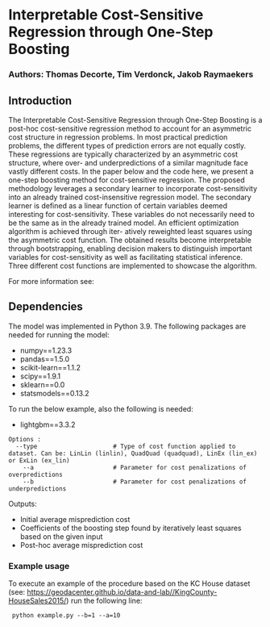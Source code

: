 # Interpretable Cost-Sensitive Regression through One-Step Boosting

### Authors: Thomas Decorte, Tim Verdonck, Jakob Raymaekers

## Introduction
The Interpretable Cost-Sensitive Regression through One-Step Boosting is a post-hoc cost-sensitive regression method to 
account for an asymmetric cost structure in regression problems. In most practical prediction problems, 
the different types of prediction errors are not equally costly. These regressions are typically characterized by an asymmetric
cost structure, where over- and underpredictions of a similar magnitude face vastly different costs.
In the paper below and the code here, we present a one-step boosting method for cost-sensitive regression. The proposed
methodology leverages a secondary learner to incorporate cost-sensitivity into an already trained
cost-insensitive regression model. The secondary learner is defined as a linear function of certain
variables deemed interesting for cost-sensitivity. These variables do not necessarily need to be the
same as in the already trained model. An efficient optimization algorithm is achieved through iter-
atively reweighted least squares using the asymmetric cost function. The obtained results become
interpretable through bootstrapping, enabling decision makers to distinguish important variables
for cost-sensitivity as well as facilitating statistical inference. Three different cost functions are implemented to 
showcase the algorithm. 

For more information see:


## Dependencies

The model was implemented in Python 3.9. The following packages are needed for running the model:
- numpy==1.23.3
- pandas==1.5.0
- scikit-learn==1.1.2
- scipy==1.9.1
- sklearn==0.0
- statsmodels==0.13.2

To run the below example, also the following is needed:
- lightgbm==3.3.2

```
Options :
  --type	                 # Type of cost function applied to dataset. Can be: LinLin (linlin), QuadQuad (quadquad), LinEx (lin_ex) or ExLin (ex_lin) 
	--a	                     # Parameter for cost penalizations of overpredictions
	--b                      # Parameter for cost penalizations of underpredictions
```

Outputs:
   - Initial average misprediction cost
   - Coefficients of the boosting step found by iteratively least squares based on the given input
   - Post-hoc average misprediction cost

### Example usage

To execute an example of the procedure based on the KC House dataset (see: https://geodacenter.github.io/data-and-lab//KingCounty-HouseSales2015/) run the following line:
```
 python example.py --b=1 --a=10
```


